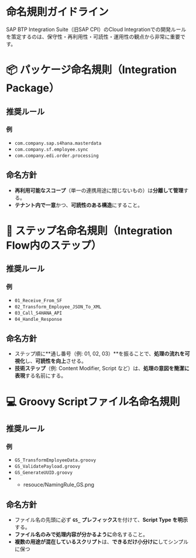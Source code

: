 # 命名規則ガイドライン
SAP BTP Integration Suite（旧SAP CPI）のCloud Integrationでの開発ルールを策定するのは、保守性・再利用性・可読性・運用性の観点から非常に重要です。

# 📦 パッケージ命名規則（Integration Package）

## 推奨ルール

### 例

- `com.company.sap.s4hana.masterdata`  
- `com.company.sf.employee.sync`  
- `com.company.edi.order.processing`  

## 命名方針

- **再利用可能なスコープ**（単一の連携用途に閉じないもの）は**分離して管理**する。  
- **テナント内で一意**かつ、**可読性のある構造**にすること。


# 🧩 ステップ名命名規則（Integration Flow内のステップ）

## 推奨ルール

### 例

- `01_Receive_From_SF`  
- `02_Transform_Employee_JSON_To_XML`  
- `03_Call_S4HANA_API`  
- `04_Handle_Response`  

## 命名方針

- ステップ順に**通し番号（例: 01, 02, 03）**を振ることで、**処理の流れを可視化**し、**可読性を向上**させる。
- **技術ステップ**（例: Content Modifier, Script など）は、**処理の意図を簡潔に表現**する名前にする。


# 💻 Groovy Scriptファイル名命名規則

## 推奨ルール

### 例

- `GS_TransformEmployeeData.groovy`  
- `GS_ValidatePayload.groovy`  
- `GS_GenerateUUID.groovy`
- - resouce/NamingRule_GS.png

## 命名方針

- ファイル名の先頭に必ず **`GS_` プレフィックス**を付けて、**Script Type を明示**する。  
- **ファイル名のみで処理内容が分かるように**命名すること。  
- **複数の用途が混在しているスクリプト**は、**できるだけ小分けに**してシンプルに保つ
